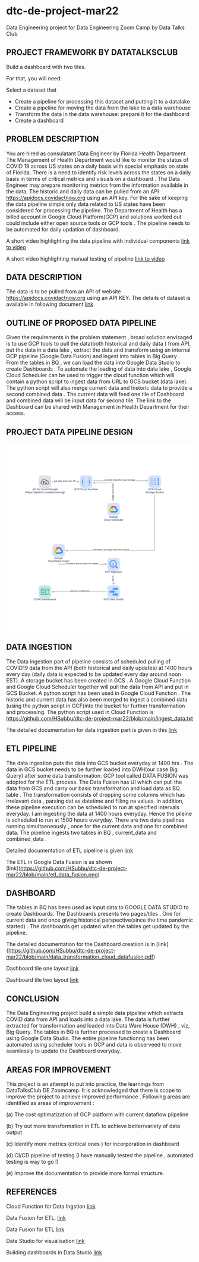 # dtc-de-project-mar22
Data Engineering project for Data Engineering Zoom Camp by Data Talks Club

## PROJECT FRAMEWORK BY DATATALKSCLUB
Build a dashboard with two tiles.

For that, you will need:

Select a dataset that 
* Create a pipeline for processing this dataset and putting it to a datalake
* Create a pipeline for moving the data from the lake to a data warehouse
* Transform the data in the data warehouse: prepare it for the dashboard
* Create a dashboard

## PROBLEM DESCRIPTION

You are hired as consulatant Data Engineer by Florida Health Department. The Management of Health Department would like to monitor the status of COVID 19 across US states on a daily basis with special emphasis on state of Florida. There is a need to identify risk levels across the states on a daily basis in terms of critical metrics and visuals on a dashboard . The Data Engineer may prepare monitoring metrics from the information available in the data. The historic and daily data can be pulled from an API https://apidocs.covidactnow.org using an API key. For the sake of keeping the data pipeline simple only data related to US states have been considered for processing the pipeline. The Department of Health has a billed account in Google Cloud Platform(GCP) and solutions worked out could include either open source tools or GCP tools . The pipeline needs to be automated for daily updation of dashboard. 

A short video highlighting the data pipeline with individual components [link to video](https://www.loom.com/share/3b7bc9109c5c48699e47057959aff9d9)

A short video highlighting manual testing of pipeline [link to video](https://www.loom.com/share/b515e45bfaf14f18966c3ba275722c7b)

## DATA DESCRIPTION

The data is to be pulled from an API of website https://apidocs.covidactnow.org using an API KEY. The details of dataset is available in following document
[link](https://github.com/HSubbu/dtc-de-project-mar22/blob/main/dtc-de-project.png)

## OUTLINE OF PROPOSED DATA PIPELINE 

Given the requirements in the problem statement , broad solution envisaged is to use GCP tools to pull the data(both historical and daily data ) from API, put the data in a data lake , extract the data and transform using an internal GCP pipeline (Google Data Fusion) and ingest into tables in Big Query . From the tables in BQ , we can load the data into Google Data Studio to create Dashboards . To automate the loading of data into data lake , Google Cloud Scheduler can be used to trigger the cloud function which will contain a python script to ingest data from URL to GCS bucket (data lake). The python script will also merge current data and historic data to provide a second combined data . The current data will feed one tile of Dashboard and combined data will be input data for second tile. The link to the Dashboard can be shared with Management in Health Department for their access. 

## PROJECT DATA PIPELINE DESIGN 

![alt text](https://github.com/HSubbu/dtc-de-project-mar22/blob/main/dtc-de-project.png)

## DATA INGESTION 
The Data ingestion part of pipeline consists of scheduled pulling of COVID19 data from the API (both historical and daily updates) at 1400 hours every day (daily data is expected to be updated every day around noon EST). A storage bucket has been created in GCS . A Google Cloud Function and Google Cloud Scheduler together will pull the data from API and put in GCS Bucket. A python script has been used in Google Cloud Function .  The historic and current data has also been merged to ingest a combined data (using the python script in GCF)into the bucket for further transformation and processing. The python script used in Cloud Function is https://github.com/HSubbu/dtc-de-project-mar22/blob/main/ingest_data.txt 

The detailed documentation for data ingestion part is given in this [link](https://github.com/HSubbu/dtc-de-project-mar22/blob/main/data-ingestion.pdf)


## ETL PIPELINE 
The data ingestion puts the data into GCS bucket everyday at 1400 hrs . The data in GCS bucket needs to be further loaded into DWH(our case Big Query) after some data transformation. GCP tool called DATA FUSION was adopted for the ETL process. The Data Fusion has UI which can pull the data from GCS and carry our basic transformation and load data as BQ table . The transformation consists of dropping some columns which has irrelavant data , parsing dat as datetime and filling na values. In addition, these pipeline execution can be scheduled to run at specified intervals everyday. I am ingesting the data at 1400 hours everyday. Hence the pileine is scheduled to run at 1500 hours everyday. There are two data pipelines running simultaeneously , once for the current data and one for combined data. The pipeline ingests two tables in BQ , current_data and combined_data . 

Detailed documentation of ETL pipeline is given [link](https://github.com/HSubbu/dtc-de-project-mar22/blob/main/data_transformation_cloud_datafusion.pdf)

The ETL in Google Data Fusion is as shown [link[(https://github.com/HSubbu/dtc-de-project-mar22/blob/main/etl_data_fusion.png)

## DASHBOARD
The tables in BQ has been used as input data to GOOGLE DATA STUDIO to create Dashboards. The Dashboards presents two pages/tiles . One for current data and once giving historical perspective(since the time pandemic started) . The dashboards get updated when the tables get updated by the pipeline. 

The detailed documentation for the Dashboard creatiion is in [link]{https://github.com/HSubbu/dtc-de-project-mar22/blob/main/data_transformation_cloud_datafusion.pdf)

Dashboard tile one layout [link](https://github.com/HSubbu/dtc-de-project-mar22/blob/main/dashboard_tile1.png)

Dashboard tile two layout [link](https://github.com/HSubbu/dtc-de-project-mar22/blob/main/dashboard_tile2.png)

## CONCLUSION

The Data Engineering project build a simple data pipeline which extracts COVID data from API and loads into a data lake. The data is further extracted for transformation and loaded into Data Ware House (DWH) , viz, Big Query. The tables in BQ is further processed to create a Dashboard using Google Data Studio. The entire pipeline functionng has been automated using scheduler tools in GCP and data is observeed to move seamlessly to update the Dashboard everyday. 

## AREAS FOR IMPROVEMENT

This project  is an attempt to put into practice, the learnings from DataTalksClub DE Zoomcamp. It is acknowledged that there is scope to improve the project to achieve improved performance . Following areas are identified as areas of improvement :

  (a) The cost optimatization of GCP platform with current dataflow plipeline 
  
  (b) Try out more transformation in ETL to achieve better/variety of data output 
  
  (c) Identify more metrics (critical ones ) for incorporation in dashboard
  
  (d) CI/CD pipeline of testing (I have manually tested the pipeline , automated testing is way to go !)
  
  (e) Improve the documentation to provide more formal structure.

## REFERENCES

Cloud Function for Data Ingstion [link](https://www.ternarydata.com/news/use-python-and-google-cloud-to-schedule-a-file-download-and-load-into-bigquery-3p3aw)

Data Fusion for ETL. [link](https://codelabs.developers.google.com/codelabs/batch-csv-cdf-bq#0)

Data Fusion for ETL [link](https://www.youtube.com/watch?v=1QhJDsYQTfM) 

Data Studio for visualisation [link](https://codelabs.developers.google.com/codelabs/bigquery-data-studio#2)

Building dashboards in Data Studio [link](https://datadrivenlabs.io/blog/how-to-build-a-data-studio-dashboard/)
